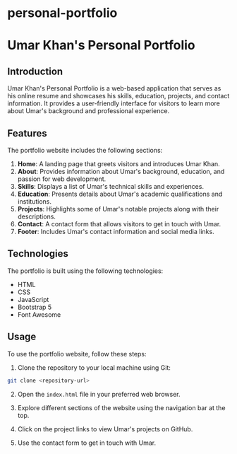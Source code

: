 # personal-portfolio

# Umar Khan's Personal Portfolio

## Introduction
Umar Khan's Personal Portfolio is a web-based application that serves as his online resume and showcases his skills, education, projects, and contact information. It provides a user-friendly interface for visitors to learn more about Umar's background and professional experience.

## Features

The portfolio website includes the following sections:

1. **Home**: A landing page that greets visitors and introduces Umar Khan.
2. **About**: Provides information about Umar's background, education, and passion for web development.
3. **Skills**: Displays a list of Umar's technical skills and experiences.
4. **Education**: Presents details about Umar's academic qualifications and institutions.
5. **Projects**: Highlights some of Umar's notable projects along with their descriptions.
6. **Contact**: A contact form that allows visitors to get in touch with Umar.
7. **Footer**: Includes Umar's contact information and social media links.

## Technologies

The portfolio is built using the following technologies:

- HTML
- CSS
- JavaScript
- Bootstrap 5
- Font Awesome

## Usage

To use the portfolio website, follow these steps:

1. Clone the repository to your local machine using Git:

```bash
git clone <repository-url>
```

2. Open the `index.html` file in your preferred web browser.

3. Explore different sections of the website using the navigation bar at the top.

4. Click on the project links to view Umar's projects on GitHub.

5. Use the contact form to get in touch with Umar.
